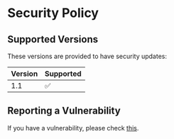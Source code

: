 # Security Policy

## Supported Versions

These versions are provided to have security updates:

| Version | Supported          |
| ------- | ------------------ |
| 1.1     | ✅                 |


## Reporting a Vulnerability

If you have a vulnerability, please check [this](./README.md#Bugs).
